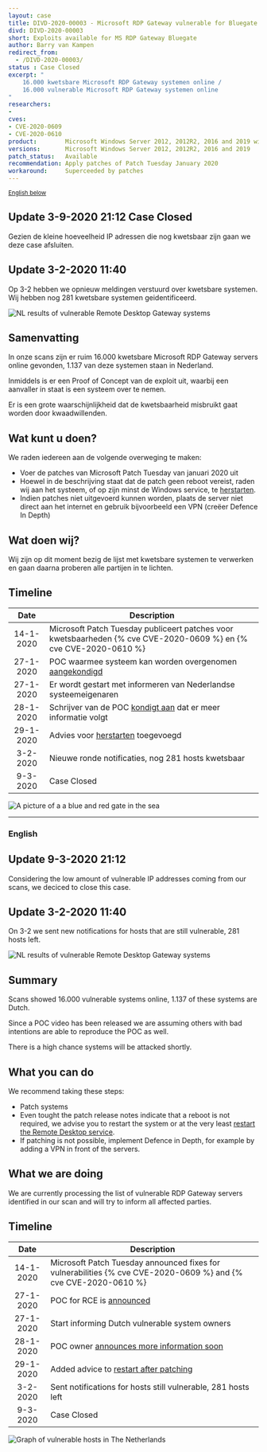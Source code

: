 ```yaml
---
layout: case
title: DIVD-2020-00003 - Microsoft RDP Gateway vulnerable for Bluegate RCE 
divd: DIVD-2020-00003
short: Exploits available for MS RDP Gateway Bluegate
author: Barry van Kampen
redirect_from:
  - /DIVD-2020-00003/
status : Case Closed
excerpt: "
	16.000 kwetsbare Microsoft RDP Gateway systemen online / 
	16.000 vulnerable Microsoft RDP Gateway systemen online
"
researchers:
-
cves:
- CVE-2020-0609
- CVE-2020-0610
product:        Microsoft Windows Server 2012, 2012R2, 2016 and 2019 with Remote Desktop Gateway
versions:       Microsoft Windows Server 2012, 2012R2, 2016 and 2019
patch_status:	Available
recommendation: Apply patches of Patch Tuesday January 2020
workaround:		Superceeded by patches
---
```

<p>
	<small><a href='{{ page.url }}#english'>English below</a></small>
</p>


## Update 3-9-2020 21:12 Case Closed

Gezien de kleine hoeveelheid IP adressen die nog kwetsbaar zijn gaan we deze case afsluiten.

## Update 3-2-2020 11:40

Op 3-2 hebben we opnieuw meldingen verstuurd over kwetsbare systemen. Wij hebben nog 281 kwetsbare systemen geidentificeerd.

![NL results of vulnerable Remote Desktop Gateway systems](/assets/images/DIVD-2020-00003_vulnstats.png "Source DIVD")

## Samenvatting

In onze scans zijn er ruim 16.000 kwetsbare Microsoft RDP Gateway servers online gevonden, 1.137 van deze systemen staan in Nederland.

Inmiddels is er een Proof of Concept van de exploit uit, waarbij een aanvaller in staat is een systeem over te nemen.

Er is een grote waarschijnlijkheid dat de kwetsbaarheid misbruikt gaat worden door kwaadwillenden.

## Wat kunt u doen?

We raden iedereen aan de volgende overweging te maken:
* Voer de patches van Microsoft Patch Tuesday van januari 2020 uit
* Hoewel in de beschrijving staat dat de patch geen reboot vereist, raden wij aan het systeem, of op zijn minst de Windows service, te [herstarten](/2020/01/29/BlueGate-patch-restart/).
* Indien patches niet uitgevoerd kunnen worden, plaats de server niet direct aan het internet en gebruik bijvoorbeeld een VPN (creëer Defence In Depth)

## Wat doen wij?

Wij zijn op dit moment bezig de lijst met kwetsbare systemen te verwerken en gaan daarna proberen alle partijen in te lichten.

## Timeline

| Date  | Description |
|:-----:|-------------|
| 14-1-2020 | Microsoft Patch Tuesday publiceert patches voor kwetsbaarheden {% cve CVE-2020-0609 %} en {% cve CVE-2020-0610 %}|
| 27-1-2020 | POC waarmee systeem kan worden overgenomen [aangekondigd](https://twitter.com/layle_ctf/status/1221514332049113095) |
| 27-1-2020 | Er wordt gestart met informeren van Nederlandse systeemeigenaren |
| 28-1-2020 | Schrijver van de POC [kondigt aan](https://twitter.com/layle_ctf/status/1221514332049113095) dat er meer informatie volgt |
| 29-1-2020 | Advies voor [herstarten](/2020/01/29/BlueGate-patch-restart/) toegevoegd |
| 3-2-2020  | Nieuwe ronde notificaties, nog 281 hosts kwetsbaar |
| 9-3-2020 | Case Closed | 

![A picture of a a blue and red gate in the sea](/assets/images/bluegate_small.png "Image copyright Scopio")

<hr>

### English

## Update 9-3-2020 21:12

Considering the low amount of vulnerable IP addresses coming from our scans, we deciced to close this case. 

## Update 3-2-2020 11:40

On 3-2 we sent new notifications for hosts that are still vulnerable, 281 hosts left.

![NL results of vulnerable Remote Desktop Gateway systems](/assets/images/DIVD-2020-00003_vulnstats.png "Source DIVD")


## Summary

Scans showed 16.000 vulnerable systems online, 1.137 of these systems are Dutch.

Since a POC video has been released we are assuming others with bad intentions are able to reproduce the POC as well.

There is a high chance systems will be attacked shortly.

## What you can do

We recommend taking these steps:
* Patch systems
* Even tought the patch release notes indicate that a reboot is not required, we advise you to restart the system or at the very least [restart the Remote Desktop service](/2020/01/29/BlueGate-patch-restart/).
* If patching is not possible, implement Defence in Depth, for example by adding a VPN in front of the servers.

## What we are doing

We are currently processing the list of vulnerable RDP Gateway servers identified in our scan and will try to inform all affected parties.

## Timeline

| Date  | Description |
|:-----:|-------------|
| 14-1-2020 | Microsoft Patch Tuesday announced fixes for vulnerabilities {% cve CVE-2020-0609 %} and {% cve CVE-2020-0610 %} |
| 27-1-2020 | POC for RCE is [announced](https://twitter.com/layle_ctf/status/1221514332049113095) |
| 27-1-2020 | Start informing Dutch vulnerable system owners |
| 28-1-2020 | POC owner [announces more information soon](https://twitter.com/layle_ctf/status/1221514332049113095) |
| 29-1-2020 | Added advice to [restart after patching](/2020/01/29/BlueGate-patch-restart/) |
| 3-2-2020  | Sent notifications for hosts still vulnerable, 281 hosts left |
| 9-3-2020 | Case Closed | 

![Graph of vulnerable hosts in The Netherlands](/assets/images/DIVD-2020-00003_vulnstats.png)
